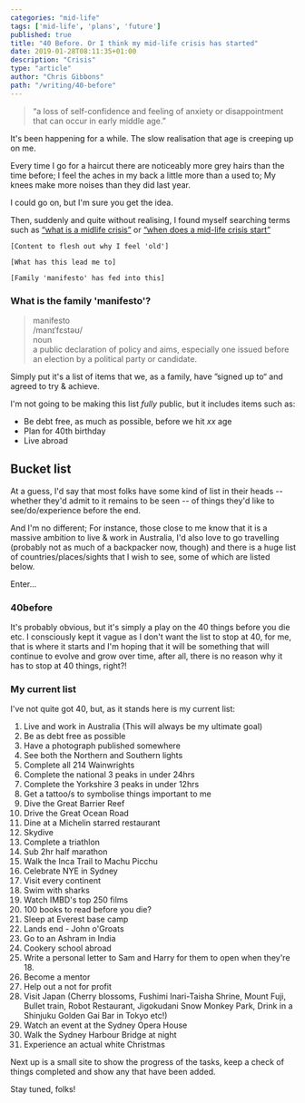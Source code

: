 ```yaml
---
categories: "mid-life"
tags: ['mid-life', 'plans', 'future']
published: true
title: "40 Before. Or I think my mid-life crisis has started"
date: 2019-01-28T08:11:35+01:00
description: "Crisis"
type: "article"
author: "Chris Gibbons"
path: "/writing/40-before"
---
```


> &ldquo;a loss of self-confidence and feeling of anxiety or disappointment that can occur in early middle age.&rdquo;

It's been happening for a while. The slow realisation that age is creeping up on me.

Every time I go for a haircut there are noticeably more grey hairs than the time before; I feel the aches in my back a little more than a used to; My knees make more noises than they did last year.

I could go on, but I'm sure you get the idea.

Then, suddenly and quite without realising, I found myself searching terms such as [&ldquo;what is a midlife crisis&rdquo;](https://www.google.co.uk/search?safe=off&ei=nxJPXKvBEdOj1fAP6O2-iAE&q=what+is+a+midlife+crisis&oq=what+is+a+mid&gs_l=psy-ab.3.0.0i20i263j0l9.11054.12443..13179...0.0..0.66.690.13......0....1..gws-wiz.......0i71j35i39j0i67j0i131i67j0i131j0i10i67.p36vaDOyC7s) or [&ldquo;when does a mid-life crisis start&rdquo;](https://www.google.co.uk/search?q=when+does+a+mid-life+crisis+start&oq=when+does+a+mid-life+crisis+start&aqs=chrome..69i57j0l4.485j0j1&sourceid=chrome&ie=UTF-8)

```[Content to flesh out why I feel 'old']```

```[What has this lead me to]```

```[Family 'manifesto' has fed into this]```

### What is the family 'manifesto'?

> manifesto <br />
> /manɪˈfɛstəʊ/ <br />
> noun <br />
> a public declaration of policy and aims, especially one issued before an election by a political party or candidate.

Simply put it's a list of items that we, as a family, have &rdquo;signed up to&ldquo; and agreed to try &amp; achieve.

I'm not going to be making this list _fully_ public, but it includes items such as:

* Be debt free, as much as possible, before we hit _xx_ age
* Plan for 40th birthday
* Live abroad

## Bucket list

At a guess, I'd say that most folks have some kind of list in their heads -- whether they'd admit to it remains to be seen -- of things they'd like to see/do/experience before the end.

And I'm no different; For instance, those close to me know that it is a massive ambition to live &amp; work in Australia, I'd also love to go travelling (probably not as much of a backpacker now, though) and there is a huge list of countries/places/sights that I wish to see, some of which are listed below.

Enter...

### 40before

It's probably obvious, but it's simply a play on the 40 things before you die etc. I consciously kept it vague as I don't want the list to stop at 40, for me, that is where it starts and I'm hoping that it will be something that will continue to evolve and grow over time, after all, there is no reason why it has to stop at 40 things, right?!

### My current list

I've not quite got 40, but, as it stands here is my current list:

1. Live and work in Australia (This will always be my ultimate goal)
2. Be as debt free as possible
3. Have a photograph published somewhere
4. See both the Northern and Southern lights
5. Complete all 214 Wainwrights
6. Complete the national 3 peaks in under 24hrs
7. Complete the Yorkshire 3 peaks in under 12hrs
8. Get a tattoo/s to symbolise things important to me
9. Dive the Great Barrier Reef
10. Drive the Great Ocean Road
11. Dine at a Michelin starred restaurant
12. Skydive
13. Complete a triathlon
14. Sub 2hr half marathon
15. Walk the Inca Trail to Machu Picchu
16. Celebrate NYE in Sydney
17. Visit every continent
18. Swim with sharks
19. Watch IMBD's top 250 films
20. 100 books to read before you die?
21. Sleep at Everest base camp
22. Lands end - John o'Groats
23. Go to an Ashram in India
24. Cookery school abroad
25. Write a personal letter to Sam and Harry for them to open when they're 18.
26. Become a mentor
27. Help out a not for profit
28. Visit Japan (Cherry blossoms, Fushimi Inari-Taisha Shrine, Mount Fuji, Bullet train, Robot Restaurant, Jigokudani Snow Monkey Park, Drink in a Shinjuku Golden Gai Bar in Tokyo etc!)
29. Watch an event at the Sydney Opera House
30. Walk the Sydney Harbour Bridge at night
31. Experience an actual white Christmas

Next up is a small site to show the progress of the tasks, keep a check of things completed and show any that have been added.

Stay tuned, folks!
